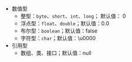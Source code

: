 + 数值型
  + 整型：`byte`、`short`、`int`、`long`； 默认值： 0
  + 浮点型：`float`、`double`；默认值：0.0
  + 布尔型：`boolean`；默认值：false
  + 字符型：`char`；默认值：\u0000
+ 引用型
  + 数组、类、接口；默认值：null


